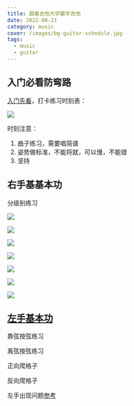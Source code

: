 ```yaml
---
title: 跟着吉他大学霸学吉他
date: 2022-08-21
category: music
cover: /images/bg-guitar-schedule.jpg
tags:
  - music
  - guitar
---
```


<!-- more -->

## 入门必看防弯路

[入门先看](https://www.bilibili.com/video/BV1rS4y1J7TS)，打卡练习时刻表：

![](./image-daxueba/schedule.jpg)

时刻注意：

1. 曲子练习，需要唱简谱
2. 姿势做标准，不能将就，可以慢，不能错
3. 坚持



## 右手基基本功

分级别练习


![](./image-daxueba/right-hand-34-1.jpg)

![](./image-daxueba/right-hand-34-2.jpg)

![](./image-daxueba/right-hand-34-3.jpg)

![](./image-daxueba/right-hand-34-4.jpg)

![](./image-daxueba/right-hand-34-5.jpg)

![](./image-daxueba/right-hand-34-6.jpg)

![](./image-daxueba/right-hand-34-7.jpg)

## [左手基本功](https://www.bilibili.com/video/BV15b4y177PN/?spm_id_from=333.788&vd_source=554c813e9abf3a2eb6e0cf650060074e)


靠弦按弦练习

离弦按弦练习

正向爬格子

反向爬格子

左手出现问题[参考](https://www.bilibili.com/video/BV13Z4y1i7e1?spm_id_from=333.999.0.0&vd_source=554c813e9abf3a2eb6e0cf650060074e)